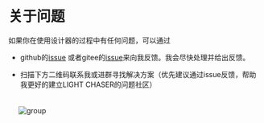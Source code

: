 # 关于问题

如果你在使用设计器的过程中有任何问题，可以通过

- github的[issue](https://github.com/xiaopujun/light-chaser/issues)
  或者gitee的[issue](https://gitee.com/xiaopujun/light-chaser/issues)来向我反馈。我会尽快处理并给出反馈。

- 扫描下方二维码联系我或进群寻找解决方案（优先建议通过issue反馈，帮助我更好的建立LIGHT CHASER的问题社区）

<div style="display: flex">
    <div style="padding: 20px"><img alt="group" src="https://i.072333.xyz/file/ce94e753dc87a6a82507d.jpg"></div>
</div>
